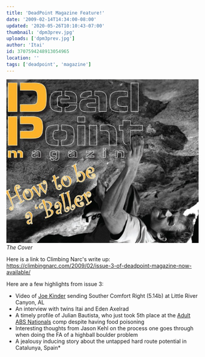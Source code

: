 ```yaml
---
title: 'DeadPoint Magazine Feature!'
date: '2009-02-14T14:34:00-08:00'
updated: '2020-05-26T10:10:43-07:00'
thumbnail: 'dpm3prev.jpg'
uploads: ['dpm3prev.jpg']
author: 'Itai'
id: 3707594248913054965
location: ''
tags: ['deadpoint', 'magazine']
---
```


![The Cover](uploads/dpm3prev.jpg)*The Cover*

Here is a link to Climbing Narc's write up: <https://climbingnarc.com/2009/02/issue-3-of-deadpoint-magazine-now-available/>

Here are a few highlights from issue 3:

- Video of [Joe Kinder](http://joekindkid.com/) sending Souther Comfort Right (5.14b) at Little River Canyon, AL
- An interview with twins Itai and Eden Axelrad
- A timely profile of Julian Bautista, who just took 5th place at the [Adult ABS Nationals](https://climbingnarc.com/2009/02/abs-10-national-bouldering-championships-results) comp despite having food poisoning
- Interesting thoughts from Jason Kehl on the process one goes through when doing the FA of a highball boulder problem
- A jealousy inducing story about the untapped hard route potential in Catalunya, Spain*
